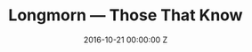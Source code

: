 ---
title: Longmorn — Those That Know
date: 2016-10-21 00:00:00 Z
categories:
- commercial
position: 12
is-front: true
image: "/uploads/longmorn-those-that-know.jpg"
vimeo: 188288566
director: Elisha Smith-Leverock
production-company: Knucklehead / LEZ Creative
camera: Arri Alexa + Arri Amira
layout: project
---